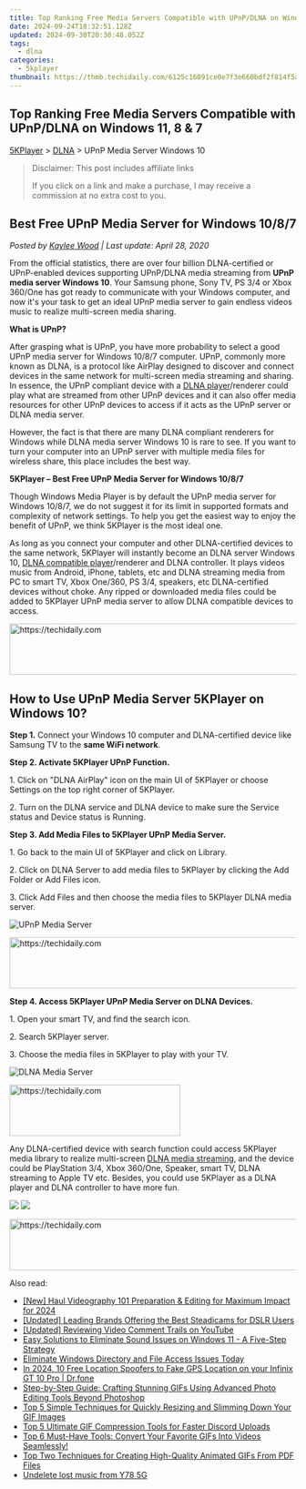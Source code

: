 ```yaml
---
title: Top Ranking Free Media Servers Compatible with UPnP/DLNA on Windows 11, 8 & 7
date: 2024-09-24T18:32:51.128Z
updated: 2024-09-30T20:30:48.052Z
tags:
  - dlna
categories:
  - 5kplayer
thumbnail: https://thmb.techidaily.com/6125c16091ce0e7f3e660bdf2f814f5a9cf410ddebad9670bd4cad45f7263474.jpg
---
```


## Top Ranking Free Media Servers Compatible with UPnP/DLNA on Windows 11, 8 & 7

[5KPlayer](https://tools.techidaily.com/5kplayer/products/) \> [DLNA](https://tools.techidaily.com/5kplayer/dlna/) \> UPnP Media Server Windows 10

>  Disclaimer: This post includes affiliate links
>
>  If you click on a link and make a purchase, I may receive a commission at no extra cost to you.
>

## Best Free UPnP Media Server for Windows 10/8/7

 _Posted by [Kaylee Wood](https://www.quora.com/profile/Amanda-Hu-21) | Last update: April 28, 2020_

From the official statistics, there are over four billion DLNA-certified or UPnP-enabled devices supporting UPnP/DLNA media streaming from **UPnP media server Windows 10**. Your Samsung phone, Sony TV, PS 3/4 or Xbox 360/One has got ready to communicate with your Windows computer, and now it's your task to get an ideal UPnP media server to gain endless videos music to realize multi-screen media sharing.

**What is UPnP?**

After grasping what is UPnP, you have more probability to select a good UPnP media server for Windows 10/8/7 computer. UPnP, commonly more known as DLNA, is a protocol like AirPlay designed to discover and connect devices in the same network for multi-screen media streaming and sharing. In essence, the UPnP compliant device with a [DLNA player](https://tools.techidaily.com/5kplayer/dlna/)/renderer could play what are streamed from other UPnP devices and it can also offer media resources for other UPnP devices to access if it acts as the UPnP server or DLNA media server.

However, the fact is that there are many DLNA compliant renderers for Windows while DLNA media server Windows 10 is rare to see. If you want to turn your computer into an UPnP server with multiple media files for wireless share, this place includes the best way.

**5KPlayer – Best Free UPnP Media Server for Windows 10/8/7**

Though Windows Media Player is by default the UPnP media server for Windows 10/8/7, we do not suggest it for its limit in supported formats and complexity of network settings. To help you get the easiest way to enjoy the benefit of UPnP, we think 5KPlayer is the most ideal one. 

As long as you connect your computer and other DLNA-certified devices to the same network, 5KPlayer will instantly become an DLNA server Windows 10, [DLNA compatible player](https://tools.techidaily.com/5kplayer/dlna/)/renderer and DLNA controller. It plays videos music from Android, iPhone, tablets, etc and DLNA streaming media from PC to smart TV, Xbox One/360, PS 3/4, speakers, etc DLNA-certified devices without choke. Any ripped or downloaded media files could be added to 5KPlayer UPnP media server to allow DLNA compatible devices to access.

<!-- affiliate ads begin -->
<a href="https://appsumo.8odi.net/c/5597632/2094421/7443" target="_top" id="2094421">
  <img src="//a.impactradius-go.com/display-ad/7443-2094421" border="0" alt="https://techidaily.com" width="728" height="90"/>
</a>
<img height="0" width="0" src="https://appsumo.8odi.net/i/5597632/2094421/7443" style="position:absolute;visibility:hidden;" border="0" />
<!-- affiliate ads end -->

## How to Use UPnP Media Server 5KPlayer on Windows 10?

**Step 1\.** Connect your Windows 10 computer and DLNA-certified device like Samsung TV to the **same WiFi network**.

**Step 2\. Activate 5KPlayer UPnP Function.**

1\. Click on "DLNA AirPlay" icon on the main UI of 5KPlayer or choose Settings on the top right corner of 5KPlayer.  

2\. Turn on the DLNA service and DLNA device to make sure the Service status and Device status is Running.

**Step 3\. Add Media Files to 5KPlayer UPnP Media Server.**

1\. Go back to the main UI of 5KPlayer and click on Library.

2\. Click on DLNA Server to add media files to 5KPlayer by clicking the Add Folder or Add Files icon.

3\. Click Add Files and then choose the media files to 5KPlayer DLNA media server.

![UPnP Media Server](https://www.5kplayer.com/dlna/img/upnp-server.jpg) 

<!-- affiliate ads begin -->
<a href="https://appsumo.8odi.net/c/5597632/1062447/7443" target="_top" id="1062447">
  <img src="//a.impactradius-go.com/display-ad/7443-1062447" border="0" alt="https://techidaily.com" width="600" height="90"/>
</a>
<img height="0" width="0" src="https://appsumo.8odi.net/i/5597632/1062447/7443" style="position:absolute;visibility:hidden;" border="0" />
<!-- affiliate ads end -->

**Step 4\. Access 5KPlayer UPnP Media Server on DLNA Devices.**

1\. Open your smart TV, and find the search icon.

2\. Search 5KPlayer server.

3\. Choose the media files in 5KPlayer to play with your TV.

![DLNA Media Server](https://www.5kplayer.com/dlna/img/upnp-media-server.jpg) 

<!-- affiliate ads begin -->
<a href="https://aligracehair.sjv.io/c/5597632/1918714/19272" target="_top" id="1918714">
  <img src="//a.impactradius-go.com/display-ad/19272-1918714" border="0" alt="https://techidaily.com" width="300" height="90"/>
</a>
<img height="0" width="0" src="https://aligracehair.sjv.io/i/5597632/1918714/19272" style="position:absolute;visibility:hidden;" border="0" />
<!-- affiliate ads end -->

Any DLNA-certified device with search function could access 5KPlayer media library to realize multi-screen [DLNA media streaming](https://tools.techidaily.com/5kplayer/dlna/), and the device could be PlayStation 3/4, Xbox 360/One, Speaker, smart TV, DLNA streaming to Apple TV etc. Besides, you could use 5KPlayer as a DLNA player and DLNA controller to have more fun.

[![](https://www.5kplayer.com/dlna/../button/freedownwhitewin.png)](https://tools.techidaily.com/5kplayer/products/) [![](https://www.5kplayer.com/dlna/../button/freedownbackmac.png)](https://tools.techidaily.com/5kplayer/products/)

<!-- affiliate ads begin -->
<a href="https://appsumo.8odi.net/c/5597632/2094428/7443" target="_top" id="2094428">
  <img src="//a.impactradius-go.com/display-ad/7443-2094428" border="0" alt="https://techidaily.com" width="728" height="90"/>
</a>
<img height="0" width="0" src="https://appsumo.8odi.net/i/5597632/2094428/7443" style="position:absolute;visibility:hidden;" border="0" />
<!-- affiliate ads end -->

<ins class="adsbygoogle"
     style="display:block"
     data-ad-format="autorelaxed"
     data-ad-client="ca-pub-7571918770474297"
     data-ad-slot="1223367746"></ins>

<ins class="adsbygoogle"
     style="display:block"
     data-ad-client="ca-pub-7571918770474297"
     data-ad-slot="8358498916"
     data-ad-format="auto"
     data-full-width-responsive="true"></ins>

<span class="atpl-alsoreadstyle">Also read:</span>
<div><ul>
<li><a href="https://article-posts.techidaily.com/new-haul-videography-101-preparation-and-editing-for-maximum-impact-for-2024/"><u>[New] Haul Videography 101 Preparation & Editing for Maximum Impact for 2024</u></a></li>
<li><a href="https://fox-hovers.techidaily.com/updated-leading-brands-offering-the-best-steadicams-for-dslr-users/"><u>[Updated] Leading Brands Offering the Best Steadicams for DSLR Users</u></a></li>
<li><a href="https://facebook-video-footage.techidaily.com/updated-reviewing-video-comment-trails-on-youtube/"><u>[Updated] Reviewing Video Comment Trails on YouTube</u></a></li>
<li><a href="https://sound-issues.techidaily.com/easy-solutions-to-eliminate-sound-issues-on-windows-11-a-five-step-strategy/"><u>Easy Solutions to Eliminate Sound Issues on Windows 11 - A Five-Step Strategy</u></a></li>
<li><a href="https://win-howtos.techidaily.com/1723207289788-eliminate-windows-directory-and-file-access-issues-today/"><u>Eliminate Windows Directory and File Access Issues Today</u></a></li>
<li><a href="https://android-location.techidaily.com/in-2024-10-free-location-spoofers-to-fake-gps-location-on-your-infinix-gt-10-pro-drfone-by-drfone-virtual/"><u>In 2024, 10 Free Location Spoofers to Fake GPS Location on your Infinix GT 10 Pro | Dr.fone</u></a></li>
<li><a href="https://media-tips.techidaily.com/step-by-step-guide-crafting-stunning-gifs-using-advanced-photo-editing-tools-beyond-photoshop/"><u>Step-by-Step Guide: Crafting Stunning GIFs Using Advanced Photo Editing Tools Beyond Photoshop</u></a></li>
<li><a href="https://media-tips.techidaily.com/top-5-simple-techniques-for-quickly-resizing-and-slimming-down-your-gif-images/"><u>Top 5 Simple Techniques for Quickly Resizing and Slimming Down Your GIF Images</u></a></li>
<li><a href="https://media-tips.techidaily.com/top-5-ultimate-gif-compression-tools-for-faster-discord-uploads/"><u>Top 5 Ultimate GIF Compression Tools for Faster Discord Uploads</u></a></li>
<li><a href="https://media-tips.techidaily.com/top-6-must-have-tools-convert-your-favorite-gifs-into-videos-seamlessly/"><u>Top 6 Must-Have Tools: Convert Your Favorite GIFs Into Videos Seamlessly!</u></a></li>
<li><a href="https://media-tips.techidaily.com/top-two-techniques-for-creating-high-quality-animated-gifs-from-pdf-files/"><u>Top Two Techniques for Creating High-Quality Animated GIFs From PDF Files</u></a></li>
<li><a href="https://techidaily.com/undelete-lost-music-from-y78-5g-by-fonelab-android-recover-music/"><u>Undelete lost music from Y78 5G</u></a></li>
</ul></div>

